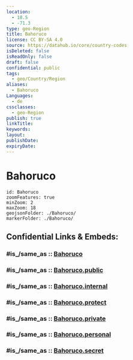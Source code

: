 ```yaml
---
location:
  - 18.5
  - -71.3
type: geo-Region
title: Bahoruco
license: CC BY-SA 4.0
source: https://datahub.io/core/country-codes
isDeleted: false
isReadOnly: false
draft: false
confidential: public
tags:
  - geo/Country/Region
aliases:
  - Bahoruco
Languages:
  - de
cssclasses:
  - geo-Region
publish: true
linkTitle:
keywords:
layout:
publishDate:
expiryDate:
---
```


# Bahoruco

```leaflet
id: Bahoruco
zoomFeatures: true 
minZoom: 2 
maxZoom: 18
geojsonFolder: ./Bahoruco/
markerFolder: ./Bahoruco/
```


## Confidential Links & Embeds: 

### #is_/same_as :: [Bahoruco](/_Standards/Earth/Continent/America~Caribbean/Dominican_Rep/provinces~Dominican_Rep/Bahoruco.md) 

### #is_/same_as :: [Bahoruco.public](/_public/Earth/Continent/America~Caribbean/Dominican_Rep/provinces~Dominican_Rep/Bahoruco.public.md) 

### #is_/same_as :: [Bahoruco.internal](/_internal/Earth/Continent/America~Caribbean/Dominican_Rep/provinces~Dominican_Rep/Bahoruco.internal.md) 

### #is_/same_as :: [Bahoruco.protect](/_protect/Earth/Continent/America~Caribbean/Dominican_Rep/provinces~Dominican_Rep/Bahoruco.protect.md) 

### #is_/same_as :: [Bahoruco.private](/_private/Earth/Continent/America~Caribbean/Dominican_Rep/provinces~Dominican_Rep/Bahoruco.private.md) 

### #is_/same_as :: [Bahoruco.personal](/_personal/Earth/Continent/America~Caribbean/Dominican_Rep/provinces~Dominican_Rep/Bahoruco.personal.md) 

### #is_/same_as :: [Bahoruco.secret](/_secret/Earth/Continent/America~Caribbean/Dominican_Rep/provinces~Dominican_Rep/Bahoruco.secret.md)

